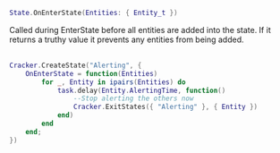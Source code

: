 ```lua
State.OnEnterState(Entities: { Entity_t })
```
Called during EnterState before all entities are added into the state. If it returns a truthy value it prevents any entities from being added.
<br /><br />

```lua
Cracker.CreateState("Alerting", {
    OnEnterState = function(Entities)
        for _, Entity in ipairs(Entities) do
            task.delay(Entity.AlertingTime, function()
                --Stop alerting the others now
                Cracker.ExitStates({ "Alerting" }, { Entity })
            end)
        end
    end;
})
```